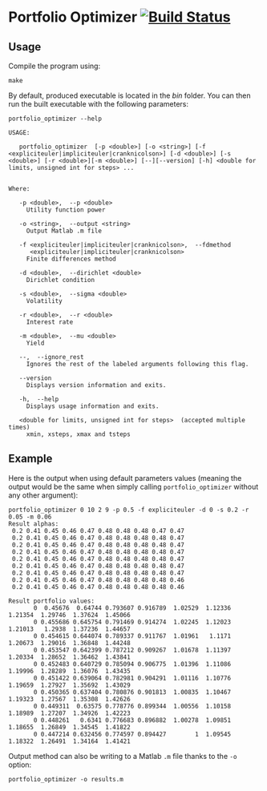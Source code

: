 # Portfolio Optimizer [![Build Status](https://travis-ci.org/michaeldel/portfolio-optimizer.svg?branch=master)](https://travis-ci.org/michaeldel/portfolio-optimizer)
## Usage
Compile the program using:
```
make
```
By default, produced executable is located in the _bin_ folder.
You can then run the built executable with the following parameters:
```
portfolio_optimizer --help

USAGE:

   portfolio_optimizer  [-p <double>] [-o <string>] [-f <expliciteuler|impliciteuler|cranknicolson>] [-d <double>] [-s <double>] [-r <double>][-m <double>] [--][--version] [-h] <double for limits, unsigned int for steps> ...


Where:

   -p <double>,  --p <double>
     Utility function power

   -o <string>,  --output <string>
     Output Matlab .m file

   -f <expliciteuler|impliciteuler|cranknicolson>,  --fdmethod
      <expliciteuler|impliciteuler|cranknicolson>
     Finite differences method

   -d <double>,  --dirichlet <double>
     Dirichlet condition

   -s <double>,  --sigma <double>
     Volatility

   -r <double>,  --r <double>
     Interest rate

   -m <double>,  --mu <double>
     Yield

   --,  --ignore_rest
     Ignores the rest of the labeled arguments following this flag.

   --version
     Displays version information and exits.

   -h,  --help
     Displays usage information and exits.

   <double for limits, unsigned int for steps>  (accepted multiple times)
     xmin, xsteps, xmax and tsteps
```

## Example
Here is the output when using default parameters values (meaning the output would be the same when simply calling `portfolio_optimizer` without any other argument):
```
portfolio_optimizer 0 10 2 9 -p 0.5 -f expliciteuler -d 0 -s 0.2 -r 0.05 -m 0.06
Result alphas:
 0.2 0.41 0.45 0.46 0.47 0.48 0.48 0.48 0.47 0.47
 0.2 0.41 0.45 0.46 0.47 0.48 0.48 0.48 0.48 0.47
 0.2 0.41 0.45 0.46 0.47 0.48 0.48 0.48 0.48 0.47
 0.2 0.41 0.45 0.46 0.47 0.48 0.48 0.48 0.48 0.47
 0.2 0.41 0.45 0.46 0.47 0.48 0.48 0.48 0.48 0.47
 0.2 0.41 0.45 0.46 0.47 0.48 0.48 0.48 0.48 0.47
 0.2 0.41 0.45 0.46 0.47 0.48 0.48 0.48 0.48 0.47
 0.2 0.41 0.45 0.46 0.47 0.48 0.48 0.48 0.48 0.46
 0.2 0.41 0.45 0.46 0.47 0.48 0.48 0.48 0.48 0.46

Result portfolio values:
       0  0.45676  0.64744 0.793607 0.916789  1.02529  1.12336  1.21354  1.29746  1.37624  1.45066
       0 0.455686 0.645754 0.791469 0.914274  1.02245  1.12023  1.21013   1.2938  1.37236  1.44657
       0 0.454615 0.644074 0.789337 0.911767  1.01961   1.1171  1.20673  1.29016  1.36848  1.44248
       0 0.453547 0.642399 0.787212 0.909267  1.01678  1.11397  1.20334  1.28652  1.36462  1.43841
       0 0.452483 0.640729 0.785094 0.906775  1.01396  1.11086  1.19996  1.28289  1.36076  1.43435
       0 0.451422 0.639064 0.782981 0.904291  1.01116  1.10776  1.19659  1.27927  1.35692  1.43029
       0 0.450365 0.637404 0.780876 0.901813  1.00835  1.10467  1.19323  1.27567  1.35308  1.42626
       0 0.449311  0.63575 0.778776 0.899344  1.00556  1.10158  1.18989  1.27207  1.34926  1.42223
       0 0.448261   0.6341 0.776683 0.896882  1.00278  1.09851  1.18655  1.26849  1.34545  1.41822
       0 0.447214 0.632456 0.774597 0.894427        1  1.09545  1.18322  1.26491  1.34164  1.41421
```
Output method can also be writing to a Matlab `.m` file thanks to the `-o` option:
```
portfolio_optimizer -o results.m
```